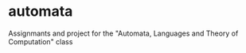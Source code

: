 automata
========

Assignmants and project for the "Automata, Languages and Theory of Computation" class
